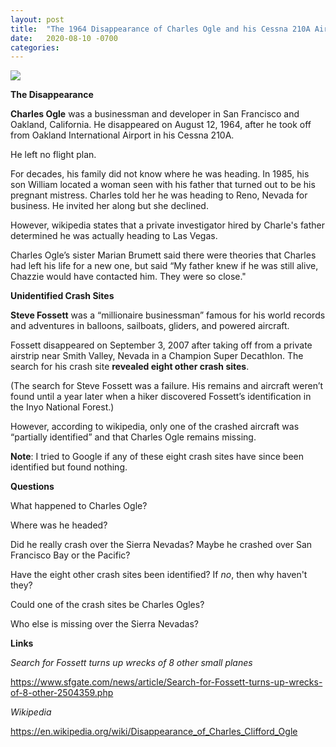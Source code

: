 ```yaml
---
layout: post
title:  "The 1964 Disappearance of Charles Ogle and his Cessna 210A Aircraft"
date:   2020-08-10 -0700
categories:
---
```

![](/mysteries/images/Cessna210AAircraft.jpg)

**The Disappearance**


**Charles Ogle** was a businessman and developer in San Francisco and Oakland, California.  He disappeared on August 12, 1964, after he took off from Oakland International Airport in his Cessna 210A.


He left no flight plan.


For decades, his family did not know where he was heading.  In 1985, his son William located a woman seen with his father that turned out to be his pregnant mistress.  Charles told her he was heading to Reno, Nevada for business.  He invited her along but she declined.


However, wikipedia states that a private investigator hired by Charle's father determined he was actually heading to Las Vegas.


Charles Ogle’s sister Marian Brumett said there were theories that Charles had left his life for a new one, but said “My father knew if he was still alive, Chazzie would have contacted him. They were so close."



**Unidentified Crash Sites**


**Steve Fossett** was a “millionaire businessman” famous for his world records and adventures in balloons, sailboats, gliders, and powered aircraft.


Fossett disappeared on September 3, 2007 after taking off from a private airstrip near Smith Valley, Nevada in a Champion Super Decathlon.  The search for his crash site **revealed eight other crash sites**.


(The search for Steve Fossett was a failure.  His remains and aircraft weren’t found until a year later when a hiker discovered Fossett’s identification in the Inyo National Forest.)


However, according to wikipedia, only one of the crashed aircraft was “partially identified” and that Charles Ogle remains missing.


**Note**: I tried to Google if any of these eight crash sites have since been identified but found nothing.




**Questions**


What happened to Charles Ogle?


Where was he headed?


Did he really crash over the Sierra Nevadas?  Maybe he crashed over San Francisco Bay or the Pacific?


Have the eight other crash sites been identified?  If *no*, then why haven't they?


Could one of the crash sites be Charles Ogles?


Who else is missing over the Sierra Nevadas?




**Links**

*Search for Fossett turns up wrecks of 8 other small planes*

<https://www.sfgate.com/news/article/Search-for-Fossett-turns-up-wrecks-of-8-other-2504359.php>


*Wikipedia*

<https://en.wikipedia.org/wiki/Disappearance_of_Charles_Clifford_Ogle>
